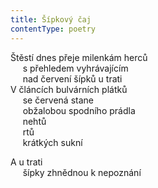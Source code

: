 ```yaml
---
title: Šípkový čaj
contentType: poetry
---
```


<section>

Štěstí dnes přeje milenkám herců  
     s přehledem vyhrávajícím  
     nad červení šípků u trati  
V článcích bulvárních plátků  
     se červená stane  
     obžalobou spodního prádla  
     nehtů  
     rtů  
     krátkých sukní

A u trati  
     šípky zhnědnou k nepoznání

</section>
